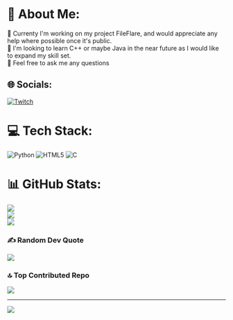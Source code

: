# 💫 About Me:
🔭 Currenty I'm working on my project FileFlare, and would appreciate any help where possible once it's public.<br>📖 I'm looking to learn C++ or maybe Java in the near future as I would like to expand my skill set.<br>💬 Feel free to ask me any questions


## 🌐 Socials:
[![Twitch](https://img.shields.io/badge/Twitch-%239146FF.svg?logo=Twitch&logoColor=white)](https://twitch.tv/atsuenn) 

# 💻 Tech Stack:
![Python](https://img.shields.io/badge/python-3670A0?style=for-the-badge&logo=python&logoColor=ffdd54) ![HTML5](https://img.shields.io/badge/html5-%23E34F26.svg?style=for-the-badge&logo=html5&logoColor=white) ![C](https://img.shields.io/badge/c-%2300599C.svg?style=for-the-badge&logo=c&logoColor=white)
# 📊 GitHub Stats:
![](https://github-readme-stats.vercel.app/api?username=atsuenn&theme=dark&hide_border=true&include_all_commits=false&count_private=false)<br/>
![](https://nirzak-streak-stats.vercel.app/?user=atsuenn&theme=dark&hide_border=true)<br/>
![](https://github-readme-stats.vercel.app/api/top-langs/?username=atsuenn&theme=dark&hide_border=true&include_all_commits=false&count_private=false&layout=compact)

### ✍️ Random Dev Quote
![](https://quotes-github-readme.vercel.app/api?type=horizontal&theme=gruvbox)

### 🔝 Top Contributed Repo
![](https://github-contributor-stats.vercel.app/api?username=atsuenn&limit=5&theme=dark&combine_all_yearly_contributions=true)

---
[![](https://visitcount.itsvg.in/api?id=atsuenn&icon=0&color=0)](https://visitcount.itsvg.in)

<!-- Proudly created with GPRM ( https://gprm.itsvg.in ) -->